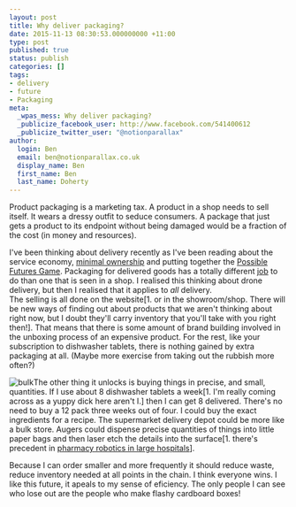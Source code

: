 ```yaml
---
layout: post
title: Why deliver packaging?
date: 2015-11-13 08:30:53.000000000 +11:00
type: post
published: true
status: publish
categories: []
tags:
- delivery
- future
- Packaging
meta:
  _wpas_mess: Why deliver packaging?
  _publicize_facebook_user: http://www.facebook.com/541400612
  _publicize_twitter_user: "@notionparallax"
author:
  login: Ben
  email: ben@notionparallax.co.uk
  display_name: Ben
  first_name: Ben
  last_name: Doherty
---
```

<p>Product packaging is a marketing tax. A product in a shop needs to sell itself. It wears a dressy outfit to seduce consumers. A package that just gets a product to its endpoint without being damaged would be a fraction of the cost (in money and resources).</p>
<p>I've been thinking about delivery recently as I've been reading about the service economy, <a href="http://notionparallax.co.uk/?p=1703">minimal ownership</a> and putting together the <a href="http://notionparallax.co.uk/wordpress/?p=1908">Possible Futures Game</a>. Packaging for delivered goods has a totally different <a href="http://jobstobedone.org/">job</a> to do than one that is seen in a shop. I realised this thinking about drone delivery, but then I realised that it applies to <em>all</em> delivery.<br />
The selling is all done on the website[1. or in the showroom/shop. There will be new ways of finding out about products that we aren't thinking about right now, but I doubt they'll carry inventory that you'll take with you right then!]. That means that there is some amount of brand building involved in the unboxing process of an expensive product. For the rest, like your subscription to dishwasher tablets, there is nothing gained by extra packaging at all. (Maybe more exercise from taking out the rubbish more often?)</p>
<p><img class="size-full wp-image-2455 alignright" src="{{ site.baseurl }}/assets/bulk.jpg" alt="bulk" />The other thing it unlocks is buying things in precise, and small, quantities. If I use about 8 dishwasher tablets a week[1. I'm really coming across as a yuppy dick here aren't I.] then I can get 8 delivered. There's no need to buy a 12 pack three weeks out of four. I could buy the exact ingredients for a recipe. The supermarket delivery depot could be more like a bulk store. Augers could dispense precise quantities of things into little paper bags and then laser etch the details into the surface[1. there's precedent in <a href="http://www.bbc.com/news/uk-scotland-tayside-central-11552610">pharmacy robotics in large hospitals</a>].</p>
<p>Because I can order smaller and more frequently it should reduce waste, reduce inventory needed at all points in the chain. I think everyone wins. I like this future, it apeals to my sense of eficiency. The only people I can see who lose out are the people who make flashy cardboard boxes!</p>
